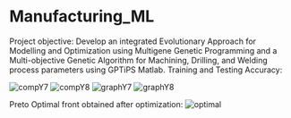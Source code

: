 # Manufacturing_ML
Project objective: Develop an integrated Evolutionary Approach for Modelling and Optimization using Multigene Genetic Programming and a Multi-objective Genetic Algorithm for Machining, Drilling, and Welding process parameters using GPTiPS Matlab.
Training and Testing Accuracy:

![compY7](https://user-images.githubusercontent.com/67474853/126035831-d0009645-bc06-434b-98e3-6dab86e0bf01.jpg)
![compY8](https://user-images.githubusercontent.com/67474853/126035834-f37e4428-c0d4-42fa-a9cc-ffcd4e3a6f83.jpg)
![graphY7](https://user-images.githubusercontent.com/67474853/126035836-2f00e5ff-d1d3-48d8-9210-ea515fe79522.jpg)
![graphY8](https://user-images.githubusercontent.com/67474853/126035838-dc831359-0813-4b88-90fa-5b45c638267f.jpg)

Preto Optimal front obtained after optimization:
![optimal](https://user-images.githubusercontent.com/67474853/126035867-20ee2309-dc7c-474d-a0a9-8d7acd5efdac.JPG)
